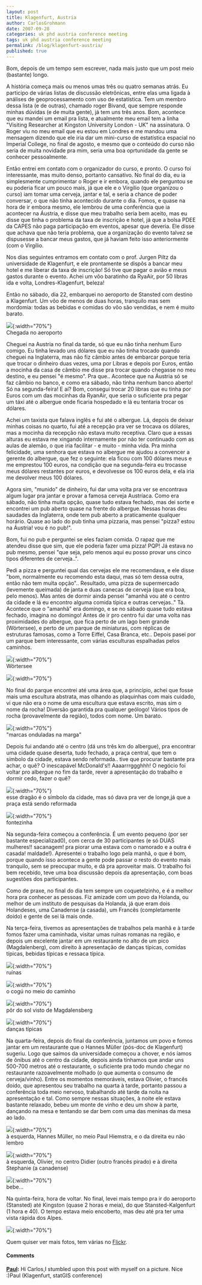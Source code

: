 ```yaml
---
layout: post
title: Klagenfurt, Austria
author: CarlosGrohmann
date: 2007-09-28
categories: uk phd austria conference meeting
tags: uk phd austria conference meeting
permalink: /blog/klagenfurt-austria/
published: true
---
```


Bom, depois de um tempo sem escrever, nada mais justo que um post meio (bastante) longo.  

A história começa mais ou menos umas três ou quatro semanas atrás. Eu participo de várias listas de discussão eletrônicas, entre elas uma ligada à análises de geoprocessamento com uso de estatística. Tem um membro dessa lista (e de outras), chamado roger Bivand, que sempre responde minhas dúvidas (e de muita gente), já tem uns três anos. Bom, acontece que eu mandei um email pra lista, e atualmente meu email tem a linha "Visiting Researcher at Kingston University London - UK" na assinatura. O Roger viu no meu email que eu estou em Londres e me mandou uma mensagem dizendo que ele iria dar um mini-curso de estatística espacial no Imperial College, no final de agosto, e mesmo que o conteúdo do curso não seria de muita novidade pra mim, seria uma boa oprtunidade da gente se conhecer pessoalmente.  

Então entrei em contato com o organizador do curso, e pronto. O curso foi interessante, mas muito denso, portanto cansativo. No final do dia, eu ia simplesmente cumprimentar o Roger e ir embora, quando ele perguntou se eu poderia ficar um pouco mais, já que ele e o Virgílio (que organizou o curso) iam tomar uma cerveja, jantar e tal, e seria a chance de poder conversar, o que não tinha acontecido durante o dia. Fomos, e quase na hora de ir embora mesmo, ele lembrou de uma conferência que ia acontecer na Áustria, e disse que meu trabalho seria bem aceito, mas eu disse que tinha o problema da taxa de inscrição e hotel, já que a bolsa PDEE da CAPES não paga participação em eventos, apesar que deveria. Ele disse que achava que não teria problema, que a organização do evento talvez se dispusesse a bancar meus gastos, que já haviam feito isso anteriormente (com o Virgílio.  

Nos dias seguintes entramos em contato com o prof. Jurgen Piltz da universidade de Klagenfurt, e ele prontamente se dispôs a bancar meu hotel e me liberar da taxa de inscrição! Só tive que pagar o avião e meus gastos durante o evento. Achei um vôo baratinho da RyaAir, por 50 libras ida e volta, Londres-Klagenfurt, beleza!  

Então no sábado, dia 22, embarquei no aeroporto de Stansted com destino a Klagenfurt. Um vôo de menos de duas horas, tranquilo mas sem mordomia: todas as bebidas e comidas do vôo são vendidas, e nem é muito barato.  

![](/img/airport.jpg){:width="70%"}   
Chegada no aeroporto  

Cheguei na Austria no final da tarde, só que eu não tinha nenhum Euro comigo. Eu tinha levado uns dólares que eu não tinha trocado quando cheguei na Inglaterra, mas não fiz câmbio antes de embarcar porque teria que trocar o dinheiro duas vezes, uma por Libras e depois por Euros, então a mocinha da casa de câmbio me disse pra trocar quando chegasse no meu destino, e eu pensei "é mesmo". Pra que.. Acontece que na Áustria só se faz câmbio no banco, e como era sábado, não tinha nenhum banco aberto! Só na segunda-feira! E aí? Bom, consegui trocar 20 libras que eu tinha por Euros com um das mocinhas da RyanAir, que seria o suficiente pra pegar um táxi até o albergue onde ficaria hospedado e lá eu tentaria trocar os dólares.   

Achei um taxista que falava inglês e fui até o albergue. Lá, depois de deixar minhas coisas no quarto, fui até a recepção pra ver se trocava os dólares, mas a mocinha da recepção não estava muito receptiva. Claro que a essas alturas eu estava me xingando internamente por não ter continuado com as aulas de alemão, o que iria facilitar - e muito - minha vida. Pra minha felicidade, uma senhora que estava no albergue me ajudou a convencer a gerente do albergue, que fez o seguinte: ela ficou com 100 dólares meus e me emprestou 100 euros, na condição que na segunda-feira eu trocasse meus dólares restantes por euros, e devolvesse os 100 euros dela, e ela iria me devolver meus 100 dólares.  

Agora sim, "munido" de dinheiro, fui dar uma volta pra ver se encontrava algum lugar pra jantar e provar a famosa cerveja Austríaca. Como era sábado, não tinha muita opção, quase tudo estava fechado, mas dei sorte e encontrei um pub aberto quase na frente do albergue. Nessas horas deu saudades da Inglaterra, onde tem pub aberto a praticamente qualquer horário. Quase ao lado do pub tinha uma pizzaria, mas pensei "pizza? estou na Áustria! vou é no pub!".  

Bom, fui no pub e perguntei se eles faziam comida. O rapaz que me atendeu disse que sim, que ele poderia fazer uma pizza! PQP! Já estava no pub mesmo, pensei "que seja, pelo menos aqui eu posso provar uns cinco tipos diferentes de cerveja..".  

Pedi a pizza e perguntei qual das cervejas ele me recomendava, e ele disse "bom, normalmente eu recomendo esta daqui, mas só tem dessa outra, então não tem muita opção".. Resultado, uma pizza de supermercado (levemente queimada) de janta e duas canecas de cerveja (que era boa, pelo menos). Mas antes de dormir ainda pensei "amanhã vou até o centro da cidade e lá eu encontro alguma comida típica e outras cervejas.." Tá. Acontece que o "amanhã" era domingo, e se no sábado quase tudo estava fechado, imagina no domingo! Antes de ir pro centro fui dar uma volta nas proximidades do albergue, que fica perto de um lago bem grande (Wörtersee), e perto de um parque de miniaturas, com réplicas de estruturas famosas, como a Torre Eiffel, Casa Branca, etc.. Depois pasei por um parque bem interessante, com várias esculturas espalhadas pelos caminhos.  

![](/img/lago.jpg){:width="70%"}   
Wörtersee  

![](/img/estatua.jpg){:width="70%"}   

No final do parque encontrei até uma área que, a princípio, achei que fosse mais uma escultura abstrata, mas olhando as plaquinhas com mais cuidado, vi que não era o nome de uma escultura que estava escrito, mas sim o nome da rocha! Diversão garantida pra qualquer geólogo! Vários tipos de rocha (provavelmente da região), todos com nome. Um barato.  

![](/img/ripple.jpg){:width="70%"}   
"marcas onduladas na marga"  

Depois fui andando até o centro (dá uns três km do albergue), pra encontrar uma cidade quase deserta, tudo fechado, a praça central, que tem o símbolo da cidade, estava sendo reformada.. tive que procurar bastante pra achar, o quê? O inescapável McDonald's!! Aaaarrrggghhh! O negócio foi voltar pro albergue no fim da tarde, rever a apresentação do trabalho e dormir cedo, fazer o quê?  

![](/img/dragao.jpg){:width="70%"}   
esse dragão é o símbolo da cidade, mas só dava pra ver de longe,já que a praça está sendo reformada  

![](/img/fonte1.jpg){:width="70%"}   
fontezinha  

Na segunda-feira começou a conferência. É um evento pequeno (por ser bastante especializad0), com cerca de 30 participantes (e só DUAS mulheres!! sacanagem! pra piorar uma estava com o namorado e a outra é casada! maldade!). Apresentei o trabalho logo pela manhã, o que é bom, porque quando isso acontece a gente pode passar o resto do evento mais tranquilo, sem se preocupar muito, e dá pra aproveitar mais. O trabalho foi bem recebido, teve uma boa discussão depois da apresentação, com boas sugestões dos participantes. 

Como de praxe, no final do dia tem sempre um coquetelzinho, e é a melhor hora pra conhecer as pessoas. Fiz amizade com um povo da Holanda, ou melhor de um instituto de pesquisas da Holanda, já que eram dois Holandeses, uma Canadense (a casada), um Francês (completamente doido) e gente de sei lá mais onde.  

Na terça-feira, tivemos as apresentações de trabalhos pela manhã e à tarde fomos fazer uma caminhada, visitar umas ruínas romanas na região, e depois um excelente jantar em um restaurante no alto de um pico (Magdalenberg), com direito à apresentação de danças típicas, comidas típicas, bebidas típicas e ressaca típica.  

![](/img/ruinas.jpg){:width="70%"}   
ruínas  

![](/img/cogu.jpg){:width="70%"}   
o cogú no meio do caminho  

![](/img/sunset.jpg){:width="70%"}   
pôr do sol visto de Magdalensberg

![](/img/danca.jpg){:width="70%"}   
danças típicas  

Na quarta-feira, depois do final da conferência, juntamos um povo e fomos jantar em um restaurante que o Hannes Müller (pós-doc de Klagenfurt) sugeriu. Logo que saímos da universidade começou a chover, e nós íamos de ônibus até o centro da cidade, depois ainda tínhamos que andar uns 500-700 metros até o restaurante, o suficiente pra todo mundo chegar no restaurante razoavelmente molhado (o que aumenta o consumo de cerveja/vinho). Entre os momentos memoráveis, estava Olivier, o francês doido, que apresentou seu trabalho na quarta à tarde, portanto passou a conferência toda meio nervoso, trabalhando até tarde da noita na apresentação e tal. Como sempre nessas situações, à noite ele estava bastante relaxado, bebeu um monte de vinho e deu um show à parte, dançando na mesa e tentando se dar bem com uma das meninas da mesa ao lado.  

![](/img/noite.jpg){:width="70%"}   
à esquerda, Hannes Müller, no meio Paul Hiemstra, e o da direita eu não lembro  

![](/img/olivier3.jpg){:width="70%"}   
à esquerda, Olivier, no centro Didier (outro francês pirado) e à direita Stephanie (a canadense)  

![](/img/olivier2.jpg){:width="70%"}   
bebe...  

Na quinta-feira, hora de voltar. No final, levei mais tempo pra ir do aeroporto (Stansted) até Kingston (quase 2 horas e meia), do que Stansted-Kalgenfurt (1 hora e 40). O tempo estava meio encoberto, mas deu até pra ter uma vista rápida dos Alpes.  

![](/img/alpes.jpg){:width="70%"}   

Quem quiser ver mais fotos, tem várias no [Flickr](http://www.flickr.com/photos/carlosgrohmann/sets/72157633575745861).






#### Comments

**[Paul](#45 "2008-01-10 09:38:38"):** Hi Carlos,I stumbled upon this post with myself on a picture. Nice :)Paul (Klagenfurt, statGIS conference)



